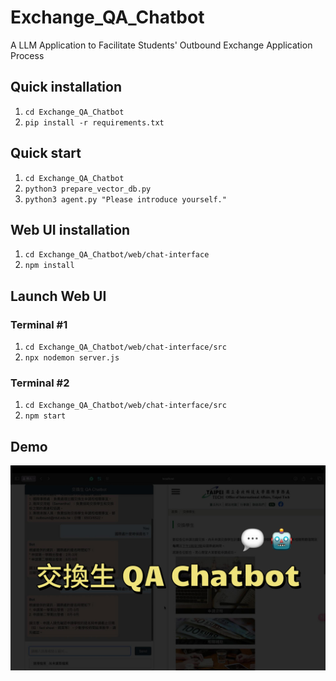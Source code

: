 # Exchange_QA_Chatbot
A LLM Application to Facilitate Students' Outbound Exchange Application Process

## Quick installation
1. `cd Exchange_QA_Chatbot`
2. `pip install -r requirements.txt`

## Quick start
1. `cd Exchange_QA_Chatbot`
2. `python3 prepare_vector_db.py`
3. `python3 agent.py "Please introduce yourself."`

## Web UI installation
1. `cd Exchange_QA_Chatbot/web/chat-interface`
2. `npm install`

## Launch Web UI
### Terminal #1
1. `cd Exchange_QA_Chatbot/web/chat-interface/src`
2. `npx nodemon server.js`

### Terminal #2
1. `cd Exchange_QA_Chatbot/web/chat-interface/src`
2. `npm start`

## Demo
[![Demo video link](.thumbnail/thumbnail.jpg)](https://youtu.be/xfrowgOi1gE)
